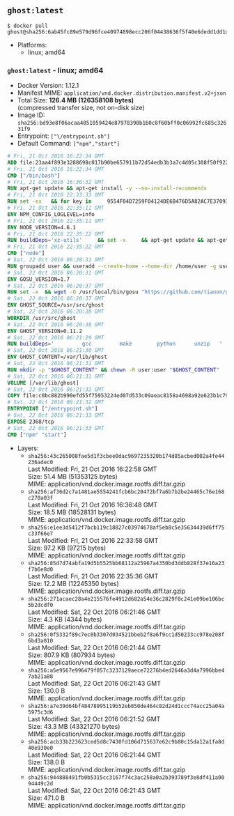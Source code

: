 ## `ghost:latest`

```console
$ docker pull ghost@sha256:6ab45fc89e579d96fce40974898ecc206f04438636f5f40e6dedd1dd1d3fe199
```

-	Platforms:
	-	linux; amd64

### `ghost:latest` - linux; amd64

-	Docker Version: 1.12.1
-	Manifest MIME: `application/vnd.docker.distribution.manifest.v2+json`
-	Total Size: **126.4 MB (126358108 bytes)**  
	(compressed transfer size, not on-disk size)
-	Image ID: `sha256:bd93e8f06acaa4051059424e87978390b160c8f60bff0c06992fc685c32631f9`
-	Entrypoint: `["\/entrypoint.sh"]`
-	Default Command: `["npm","start"]`

```dockerfile
# Fri, 21 Oct 2016 16:22:34 GMT
ADD file:23aa4f893e3288698c017b90be657911b72d54edb3b3a7c4d05c308f50f9228f in / 
# Fri, 21 Oct 2016 16:22:34 GMT
CMD ["/bin/bash"]
# Fri, 21 Oct 2016 16:36:32 GMT
RUN apt-get update && apt-get install -y --no-install-recommends 		ca-certificates 		curl 		wget 	&& rm -rf /var/lib/apt/lists/*
# Fri, 21 Oct 2016 22:33:33 GMT
RUN set -ex   && for key in     9554F04D7259F04124DE6B476D5A82AC7E37093B     94AE36675C464D64BAFA68DD7434390BDBE9B9C5     0034A06D9D9B0064CE8ADF6BF1747F4AD2306D93     FD3A5288F042B6850C66B31F09FE44734EB7990E     71DCFD284A79C3B38668286BC97EC7A07EDE3FC1     DD8F2338BAE7501E3DD5AC78C273792F7D83545D     B9AE9905FFD7803F25714661B63B535A4C206CA9     C4F0DFFF4E8C1A8236409D08E73BC641CC11F4C8   ; do     gpg --keyserver ha.pool.sks-keyservers.net --recv-keys "$key";   done
# Fri, 21 Oct 2016 22:35:11 GMT
ENV NPM_CONFIG_LOGLEVEL=info
# Fri, 21 Oct 2016 22:35:11 GMT
ENV NODE_VERSION=4.6.1
# Fri, 21 Oct 2016 22:35:22 GMT
RUN buildDeps='xz-utils'     && set -x     && apt-get update && apt-get install -y $buildDeps --no-install-recommends     && rm -rf /var/lib/apt/lists/*     && curl -SLO "https://nodejs.org/dist/v$NODE_VERSION/node-v$NODE_VERSION-linux-x64.tar.xz"     && curl -SLO "https://nodejs.org/dist/v$NODE_VERSION/SHASUMS256.txt.asc"     && gpg --batch --decrypt --output SHASUMS256.txt SHASUMS256.txt.asc     && grep " node-v$NODE_VERSION-linux-x64.tar.xz\$" SHASUMS256.txt | sha256sum -c -     && tar -xJf "node-v$NODE_VERSION-linux-x64.tar.xz" -C /usr/local --strip-components=1     && rm "node-v$NODE_VERSION-linux-x64.tar.xz" SHASUMS256.txt.asc SHASUMS256.txt     && apt-get purge -y --auto-remove $buildDeps     && ln -s /usr/local/bin/node /usr/local/bin/nodejs
# Fri, 21 Oct 2016 22:35:22 GMT
CMD ["node"]
# Sat, 22 Oct 2016 06:20:31 GMT
RUN groupadd user && useradd --create-home --home-dir /home/user -g user user
# Sat, 22 Oct 2016 06:20:31 GMT
ENV GOSU_VERSION=1.7
# Sat, 22 Oct 2016 06:20:37 GMT
RUN set -x 	&& wget -O /usr/local/bin/gosu "https://github.com/tianon/gosu/releases/download/$GOSU_VERSION/gosu-$(dpkg --print-architecture)" 	&& wget -O /usr/local/bin/gosu.asc "https://github.com/tianon/gosu/releases/download/$GOSU_VERSION/gosu-$(dpkg --print-architecture).asc" 	&& export GNUPGHOME="$(mktemp -d)" 	&& gpg --keyserver ha.pool.sks-keyservers.net --recv-keys B42F6819007F00F88E364FD4036A9C25BF357DD4 	&& gpg --batch --verify /usr/local/bin/gosu.asc /usr/local/bin/gosu 	&& rm -r "$GNUPGHOME" /usr/local/bin/gosu.asc 	&& chmod +x /usr/local/bin/gosu 	&& gosu nobody true
# Sat, 22 Oct 2016 06:20:37 GMT
ENV GHOST_SOURCE=/usr/src/ghost
# Sat, 22 Oct 2016 06:20:38 GMT
WORKDIR /usr/src/ghost
# Sat, 22 Oct 2016 06:20:38 GMT
ENV GHOST_VERSION=0.11.2
# Sat, 22 Oct 2016 06:21:29 GMT
RUN buildDeps=' 		gcc 		make 		python 		unzip 	' 	&& set -x 	&& apt-get update && apt-get install -y $buildDeps --no-install-recommends && rm -rf /var/lib/apt/lists/* 	&& wget -O ghost.zip "https://ghost.org/archives/ghost-${GHOST_VERSION}.zip" 	&& unzip ghost.zip 	&& npm install --production 	&& apt-get purge -y --auto-remove -o APT::AutoRemove::RecommendsImportant=false -o APT::AutoRemove::SuggestsImportant=false $buildDeps 	&& rm ghost.zip 	&& npm cache clean 	&& rm -rf /tmp/npm*
# Sat, 22 Oct 2016 06:21:30 GMT
ENV GHOST_CONTENT=/var/lib/ghost
# Sat, 22 Oct 2016 06:21:31 GMT
RUN mkdir -p "$GHOST_CONTENT" && chown -R user:user "$GHOST_CONTENT"
# Sat, 22 Oct 2016 06:21:31 GMT
VOLUME [/var/lib/ghost]
# Sat, 22 Oct 2016 06:21:32 GMT
COPY file:c0bc882b990efd55f75953224ed07d533c09aeac8158a4698a92e623b1c79ce9 in /entrypoint.sh 
# Sat, 22 Oct 2016 06:21:32 GMT
ENTRYPOINT ["/entrypoint.sh"]
# Sat, 22 Oct 2016 06:21:33 GMT
EXPOSE 2368/tcp
# Sat, 22 Oct 2016 06:21:33 GMT
CMD ["npm" "start"]
```

-	Layers:
	-	`sha256:43c265008fae5d1f3cbee0dac9697235320b174d85acbed002a4fe44236adec0`  
		Last Modified: Fri, 21 Oct 2016 16:22:58 GMT  
		Size: 51.4 MB (51353125 bytes)  
		MIME: application/vnd.docker.image.rootfs.diff.tar.gzip
	-	`sha256:af36d2c7a1481ae5554241fcb6bc20472bf7a6b7b2be24465c76e168c278a03f`  
		Last Modified: Fri, 21 Oct 2016 16:36:48 GMT  
		Size: 18.5 MB (18528131 bytes)  
		MIME: application/vnd.docker.image.rootfs.diff.tar.gzip
	-	`sha256:e1ee3d5412f7bcb119c18827c03974678af5eb8c5e35634439d6ff75c33f66e7`  
		Last Modified: Fri, 21 Oct 2016 22:33:58 GMT  
		Size: 97.2 KB (97215 bytes)  
		MIME: application/vnd.docker.image.rootfs.diff.tar.gzip
	-	`sha256:85d7d74abfa19d5b5525bb68112a25967a4350bd3ddb828f37e16a23f7b6e8d0`  
		Last Modified: Fri, 21 Oct 2016 22:35:36 GMT  
		Size: 12.2 MB (12245350 bytes)  
		MIME: application/vnd.docker.image.rootfs.diff.tar.gzip
	-	`sha256:271acaec28a4e215576fe4912d682a54e36c2829f0c241e09be106bc5b2dcdf0`  
		Last Modified: Sat, 22 Oct 2016 06:21:46 GMT  
		Size: 4.3 KB (4344 bytes)  
		MIME: application/vnd.docker.image.rootfs.diff.tar.gzip
	-	`sha256:0f5332f89c7ec0b3307d034521bbeb2f8a6f9cc1d50233cc978e208f6bd3a010`  
		Last Modified: Sat, 22 Oct 2016 06:21:44 GMT  
		Size: 807.9 KB (807934 bytes)  
		MIME: application/vnd.docker.image.rootfs.diff.tar.gzip
	-	`sha256:a5e9567e996479f057c3237129aece72276b4ed2646a3d4a7996bbe47ab21a88`  
		Last Modified: Sat, 22 Oct 2016 06:21:43 GMT  
		Size: 130.0 B  
		MIME: application/vnd.docker.image.rootfs.diff.tar.gzip
	-	`sha256:a7e39d64bf48478995119b52eb850de464c82d24d1ccc74acc25a04a5975c3d6`  
		Last Modified: Sat, 22 Oct 2016 06:21:52 GMT  
		Size: 43.3 MB (43321270 bytes)  
		MIME: application/vnd.docker.image.rootfs.diff.tar.gzip
	-	`sha256:acb33b223623ced5d8c7430fd106d715637e62c9b80c15da12a1fa8d40e930e0`  
		Last Modified: Sat, 22 Oct 2016 06:21:44 GMT  
		Size: 138.0 B  
		MIME: application/vnd.docker.image.rootfs.diff.tar.gzip
	-	`sha256:944888491fb0b5315cc3167f74c3ac258a0a2b393789f3e8df411a0094449c2d`  
		Last Modified: Sat, 22 Oct 2016 06:21:43 GMT  
		Size: 471.0 B  
		MIME: application/vnd.docker.image.rootfs.diff.tar.gzip
